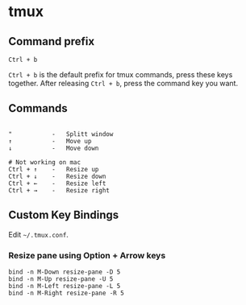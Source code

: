 # tmux

## Command prefix
```
Ctrl + b
```
```Ctrl + b``` is the default prefix for tmux commands, press these keys together. After releasing ```Ctrl + b```, press the command key you want.

## Commands
```

"           -   Splitt window
↑           -   Move up
↓           -   Move down

# Not working on mac
Ctrl + ↑    -   Resize up
Ctrl + ↓    -   Resize down
Ctrl + ←    -   Resize left
Ctrl + →    -   Resize right
```

## Custom Key Bindings
Edit ```~/.tmux.conf```.

### Resize pane using Option + Arrow keys
```
bind -n M-Down resize-pane -D 5
bind -n M-Up resize-pane -U 5
bind -n M-Left resize-pane -L 5
bind -n M-Right resize-pane -R 5
```

